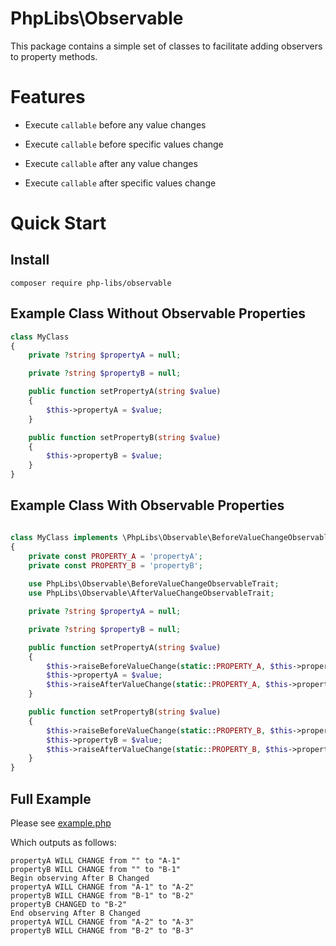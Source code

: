 
# PhpLibs\Observable

This package contains a simple set of classes to facilitate adding observers to property methods.

# Features

- Execute `callable` before any value changes

- Execute `callable` before specific values change

- Execute `callable` after any value changes

- Execute `callable` after specific values change

# Quick Start

## Install

`composer require php-libs/observable`

## Example Class Without Observable Properties

```php
class MyClass
{
    private ?string $propertyA = null;

    private ?string $propertyB = null;

    public function setPropertyA(string $value)
    {
        $this->propertyA = $value;
    }

    public function setPropertyB(string $value)
    {
        $this->propertyB = $value;
    }
}
```

## Example Class With Observable Properties

```php

class MyClass implements \PhpLibs\Observable\BeforeValueChangeObservableInterface
{
    private const PROPERTY_A = 'propertyA';
    private const PROPERTY_B = 'propertyB';
    
    use PhpLibs\Observable\BeforeValueChangeObservableTrait;
    use PhpLibs\Observable\AfterValueChangeObservableTrait;

    private ?string $propertyA = null;

    private ?string $propertyB = null;

    public function setPropertyA(string $value)
    {
        $this->raiseBeforeValueChange(static::PROPERTY_A, $this->propertyA, $value);
        $this->propertyA = $value;
        $this->raiseAfterValueChange(static::PROPERTY_A, $this->propertyA);
    }

    public function setPropertyB(string $value)
    {
        $this->raiseBeforeValueChange(static::PROPERTY_B, $this->propertyB, $value);
        $this->propertyB = $value;
        $this->raiseAfterValueChange(static::PROPERTY_B, $this->propertyB);
    }
}
```

## Full Example

Please see [example.php](examples/example.php)

Which outputs as follows:
```
propertyA WILL CHANGE from "" to "A-1"
propertyB WILL CHANGE from "" to "B-1"
Begin observing After B Changed
propertyA WILL CHANGE from "A-1" to "A-2"
propertyB WILL CHANGE from "B-1" to "B-2"
propertyB CHANGED to "B-2"
End observing After B Changed
propertyA WILL CHANGE from "A-2" to "A-3"
propertyB WILL CHANGE from "B-2" to "B-3"
```